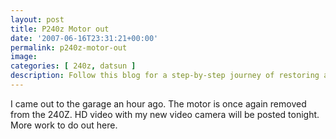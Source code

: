 ```yaml
---
layout: post
title: P240z Motor out
date: '2007-06-16T23:31:21+00:00'
permalink: p240z-motor-out
image: 
categories: [ 240z, datsun ]
description: Follow this blog for a step-by-step journey of restoring a 240Z engine, complete with HD video updates.
---
```


 I came out to the garage an hour ago. The motor is once again removed from the 240Z. 
 HD video with my new video camera will be posted tonight. More work to do out here. 
   

